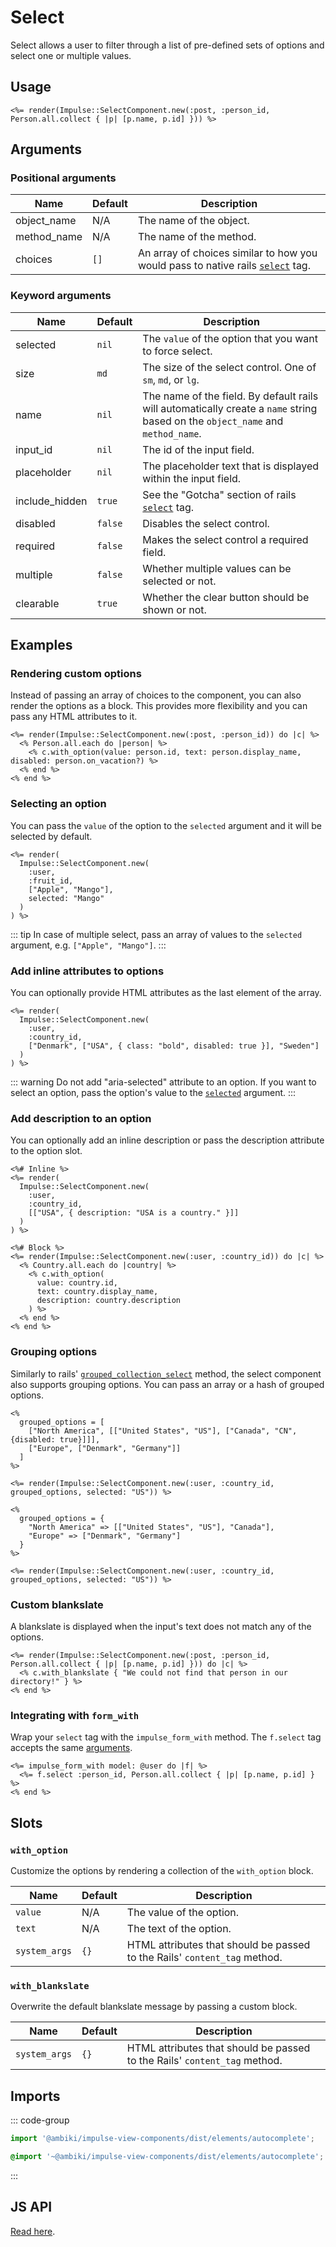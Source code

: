 # Select

Select allows a user to filter through a list of pre-defined sets of options and select one or multiple values.

## Usage

```erb
<%= render(Impulse::SelectComponent.new(:post, :person_id, Person.all.collect { |p| [p.name, p.id] })) %>
```

## Arguments

### Positional arguments

| Name        | Default   | Description                                                                                                                                                                      |
| ------      | --------- | -------------                                                                                                                                                                    |
| object_name | N/A       | The name of the object.                                                                                                                                                          |
| method_name | N/A       | The name of the method.                                                                                                                                                          |
| choices     | `[]`      | An array of choices similar to how you would pass to native rails [`select`](https://api.rubyonrails.org/classes/ActionView/Helpers/FormOptionsHelper.html#method-i-select) tag. |

### Keyword arguments

| Name           | Default   | Description                                                                                                                                      |
| ------         | --------- | -------------                                                                                                                                    |
| selected       | `nil`     | The `value` of the option that you want to force select.                                                                                         |
| size           | `md`      | The size of the select control. One of `sm`, `md`, or `lg`.                                                                                      |
| name           | `nil`     | The name of the field. By default rails will automatically create a `name` string based on the `object_name` and `method_name`.                  |
| input_id       | `nil`     | The id of the input field.                                                                                                                       |
| placeholder    | `nil`     | The placeholder text that is displayed within the input field.                                                                                   |
| include_hidden | `true`    | See the "Gotcha" section of rails [`select`](https://api.rubyonrails.org/classes/ActionView/Helpers/FormOptionsHelper.html#method-i-select) tag. |
| disabled       | `false`   | Disables the select control.                                                                                                                     |
| required       | `false`   | Makes the select control a required field.                                                                                                       |
| multiple       | `false`   | Whether multiple values can be selected or not.                                                                                                  |
| clearable      | `true`    | Whether the clear button should be shown or not.                                                                                                 |

## Examples

### Rendering custom options

Instead of passing an array of choices to the component, you can also render the options as a block. This provides
more flexibility and you can pass any HTML attributes to it.

```erb{2-4}
<%= render(Impulse::SelectComponent.new(:post, :person_id)) do |c| %>
  <% Person.all.each do |person| %>
    <% c.with_option(value: person.id, text: person.display_name, disabled: person.on_vacation?) %>
  <% end %>
<% end %>
```

### Selecting an option

You can pass the `value` of the option to the `selected` argument and it will be selected by default.

```erb{6}
<%= render(
  Impulse::SelectComponent.new(
    :user,
    :fruit_id,
    ["Apple", "Mango"],
    selected: "Mango"
  )
) %>
```

::: tip
In case of multiple select, pass an array of values to the `selected` argument, e.g. `["Apple", "Mango"]`.
:::

### Add inline attributes to options

You can optionally provide HTML attributes as the last element of the array.

```erb{5}
<%= render(
  Impulse::SelectComponent.new(
    :user,
    :country_id,
    ["Denmark", ["USA", { class: "bold", disabled: true }], "Sweden"]
  )
) %>
```

::: warning
Do not add "aria-selected" attribute to an option. If you want to select an option, pass the option's value to the
[`selected`](#selecting-an-option) argument.
:::

### Add description to an option

You can optionally add an inline description or pass the description attribute to the option slot.

```erb{6,16}
<%# Inline %>
<%= render(
  Impulse::SelectComponent.new(
    :user,
    :country_id,
    [["USA", { description: "USA is a country." }]]
  )
) %>

<%# Block %>
<%= render(Impulse::SelectComponent.new(:user, :country_id)) do |c| %>
  <% Country.all.each do |country| %>
    <% c.with_option(
      value: country.id,
      text: country.display_name,
      description: country.description
    ) %>
  <% end %>
<% end %>
```

### Grouping options

Similarly to rails' [`grouped_collection_select`](https://api.rubyonrails.org/classes/ActionView/Helpers/FormOptionsHelper.html#method-i-grouped_collection_select)
method, the select component also supports grouping options. You can pass an array or a hash of grouped options.

```erb
<%
  grouped_options = [
    ["North America", [["United States", "US"], ["Canada", "CN", {disabled: true}]]],
    ["Europe", ["Denmark", "Germany"]]
  ]
%>

<%= render(Impulse::SelectComponent.new(:user, :country_id, grouped_options, selected: "US")) %>
```

```erb
<%
  grouped_options = {
    "North America" => [["United States", "US"], "Canada"],
    "Europe" => ["Denmark", "Germany"]
  }
%>

<%= render(Impulse::SelectComponent.new(:user, :country_id, grouped_options, selected: "US")) %>
```

### Custom blankslate

A blankslate is displayed when the input's text does not match any of the options.

```erb{2}
<%= render(Impulse::SelectComponent.new(:post, :person_id, Person.all.collect { |p| [p.name, p.id] })) do |c| %>
  <% c.with_blankslate { "We could not find that person in our directory!" } %>
<% end %>
```

### Integrating with `form_with`

Wrap your `select` tag with the `impulse_form_with` method. The `f.select` tag accepts the same [arguments](#arguments).

```erb
<%= impulse_form_with model: @user do |f| %>
  <%= f.select :person_id, Person.all.collect { |p| [p.name, p.id] } %>
<% end %>
```

## Slots

### `with_option`

Customize the options by rendering a collection of the `with_option` block.

| Name          | Default   | Description                                                               |
| ------        | --------- | -------------                                                             |
| `value`       | N/A       | The value of the option.                                                  |
| `text`        | N/A       | The text of the option.                                                   |
| `system_args` | `{}`      | HTML attributes that should be passed to the Rails' `content_tag` method. |

### `with_blankslate`

Overwrite the default blankslate message by passing a custom block.

| Name          | Default   | Description                                                               |
| ------        | --------- | -------------                                                             |
| `system_args` | `{}`      | HTML attributes that should be passed to the Rails' `content_tag` method. |

## Imports

::: code-group
```js
import '@ambiki/impulse-view-components/dist/elements/autocomplete';
```

```scss
@import '~@ambiki/impulse-view-components/dist/elements/autocomplete';
```
:::

## JS API

[Read here](../js-api/autocomplete.md).

